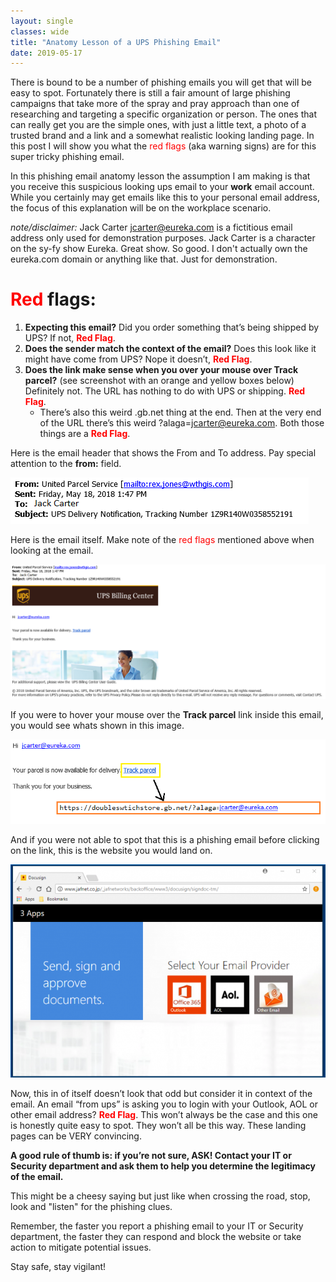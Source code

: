 ```yaml
---
layout: single
classes: wide
title: "Anatomy Lesson of a UPS Phishing Email"
date: 2019-05-17
---
```

There is bound to be a number of phishing emails you will get that will be easy to spot. Fortunately there is still a fair amount of large phishing campaigns that take more of the spray and pray approach than one of researching and targeting a specific organization or person. The ones that can really get you are the simple ones, with just a little text, a photo of a trusted brand and a link and a somewhat realistic looking landing page. In this post I will show you what the <span style="color:red">red flags</span> (aka warning signs) are for this super tricky phishing email.

In this phishing email anatomy lesson the assumption I am making is that you receive this suspicious looking ups email to your **work** email account. While you certainly may get emails like this to your personal email address, the focus of this explanation will be on the workplace scenario.

*note/disclaimer:* Jack Carter jcarter@eureka.com is a fictitious email address only used for demonstration purposes. Jack Carter is a character on the sy-fy show Eureka. Great show. So good. I don't actually own the eureka.com domain or anything like that. Just for demonstration.

# <span style="color:red">**Red** </span>**flags**:

1. **Expecting this email?** Did you order something that’s being shipped by UPS? If not, <span style="color:red">**Red Flag**</span>.
2. **Does the sender match the context of the email?** Does this look like it might have come from UPS? Nope it doesn’t, <span style="color:red">**Red Flag**</span>.
3. **Does the link make sense when you over your mouse over Track parcel?** (see screenshot with an orange and yellow boxes below) Definitely not. The URL has nothing to do with UPS or shipping. <span style="color:red">**Red Flag**</span>.
    * There’s also this weird .gb.net thing at the end. Then at the very end of the URL there’s this weird ?alaga=jcarter@eureka.com. Both those things are a <span style="color:red">**Red Flag**</span>.

Here is the email header that shows the From and To address. Pay special attention to the **from:** field.

![upsphishingheader.png](/assets/img/upsphishingheader.png)

Here is the email itself. Make note of the <span style="color:red">red flags</span> mentioned above when looking at the email.

![upsphishing.png](/assets/img/upsphishing.png)

If you were to hover your mouse over the **Track parcel** link inside this email, you would see whats shown in this image.

![upsphishingurl.png](/assets/img/upsphishingurl.png)

And if you were not able to spot that this is a phishing email before clicking on the link, this is the website you would land on.

![upsphishinglandingpage.png](/assets/img/upsphishinglandingpage.png)

Now, this in of itself doesn’t look that odd but consider it in context of the email. An email “from ups” is asking you to login with your Outlook, AOL or other email address? <span style="color:red">**Red Flag**</span>. This won’t always be the case and this one is honestly quite easy to spot. They won’t all be this way. These landing pages can be VERY convincing.

**A good rule of thumb is: if you’re not sure, ASK! Contact your IT or Security department and ask them to help you determine the legitimacy of the email.**

This might be a cheesy saying but just like when crossing the road, stop, look and "listen" for the phishing clues. 

Remember, the faster you report a phishing email to your IT or Security department, the faster they can respond and block the website or take action to mitigate potential issues.

Stay safe, stay vigilant!